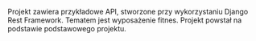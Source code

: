 Projekt zawiera przykładowe API, stworzone przy wykorzystaniu Django Rest Framework. Tematem jest wyposażenie fitnes.
Projekt powstał na podstawie podstawowego projektu.